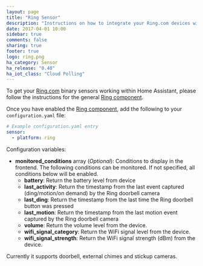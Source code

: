 ```yaml
---
layout: page
title: "Ring Sensor"
description: "Instructions on how to integrate your Ring.com devices within Home Assistant."
date: 2017-04-01 10:00
sidebar: true
comments: false
sharing: true
footer: true
logo: ring.png
ha_category: Sensor
ha_release: "0.40"
ha_iot_class: "Cloud Polling"
---
```


To get your [Ring.com](https://ring.com/) binary sensors working within Home Assistant, please follow the instructions for the general [Ring component](/components/ring).

Once you have enabled the [Ring component](/components/ring), add the following to your `configuration.yaml` file:

```yaml
# Example configuration.yaml entry
sensor:
  - platform: ring
```

Configuration variables:

- **monitored_conditions** array (*Optional*): Conditions to display in the frontend. The following conditions can be monitored. If not specified, all conditions below will be enabled.
  - **battery**: Return the battery level from device
  - **last_activity**: Return the timestamp from the last event captured (ding/motion/on demand) by the Ring doorbell camera
  - **last_ding**: Return the timestamp from the last time the Ring doorbell button was pressed
  - **last_motion**: Return the timestamp from the last motion event captured by the Ring doorbell camera
  - **volume**: Return the volume level from the device.
  - **wifi_signal_category**: Return the WiFi signal level from the device.
  - **wifi_signal_strength**: Return the WiFi signal strength (dBm) from the device.

Currently it supports doorbell, external chimes and stickup cameras.
